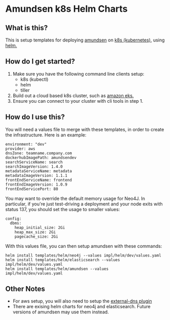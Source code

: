 # Amundsen k8s Helm Charts

## What is this?
This is setup templates for deploying [amundsen](https://github.com/lyft/amundsen) on [k8s (kubernetes)](https://kubernetes.io/), using [helm.](https://helm.sh/) 

## How do I get started?
1. Make sure you have the following command line clients setup:
    - k8s (kubectl)
    - helm
    - tiller
2. Build out a cloud based k8s cluster, such as [amazon eks.](https://aws.amazon.com/eks/)
3. Ensure you can connect to your cluster with cli tools in step 1.

## How do I use this?
You will need a values file to merge with these templates, in order to create the infrastructure. Here is an example:
```
environment: "dev"
provider: aws
dnsZone: teamname.company.com
dockerhubImagePath: amundsendev
searchServiceName: search
searchImageVersion: 1.4.0
metadataServiceName: metadata
metadataImageVersion: 1.1.1
frontEndServiceName: frontend
frontEndImageVersion: 1.0.9
frontEndServicePort: 80
```

You may want to override the default memory usage for Neo4J. In particular, if you're just test-driving a deployment and your node exits with status 137, you should set the usage to smaller values:
```
config:
  dbms:
    heap_initial_size: 2Gi
    heap_max_size: 2Gi
    pagecache_size: 2Gi
```

With this values file, you can then setup amundsen with these commands:
```
helm install templates/helm/neo4j --values impl/helm/dev/values.yaml
helm install templates/helm/elasticsearch --values impl/helm/dev/values.yaml
helm install templates/helm/amundsen --values impl/helm/dev/values.yaml
```

## Other Notes
* For aws setup, you will also need to setup the [external-dns plugin](https://github.com/kubernetes-incubator/external-dns)
* There are exising helm charts for neo4j and elasticsearch. Future versions of amundsen may use them instead. 
